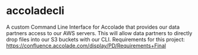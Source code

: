 # accoladecli
A custom Command Line Interface for Accolade that provides our data partners access to our AWS servers. This will allow data partners to directly drop files into our S3 buckets with our CLI. Requirements for this project: https://confluence.accolade.com/display/PD/Requirements+Final
